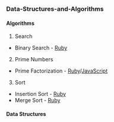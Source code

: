 ### Data-Structures-and-Algorithms


#### Algorithms

1. Search
  * Binary Search - [Ruby][2]
2. Prime Numbers
  * Prime Factorization - [Ruby][1]/[JavaScript][5]
3. Sort
  * Insertion Sort - [Ruby][3]
  * Merge Sort - [Ruby][4]

#### Data Structures




[1]: https://github.com/gabrie30/Data-Structures-and-Algorithms/blob/master/lib/algorithms/prime_numbers/prime_factorization.rb
[2]: https://github.com/gabrie30/Data-Structures-and-Algorithms/blob/master/lib/algorithms/search/binary_search.rb
[3]: https://github.com/gabrie30/Data-Structures-and-Algorithms/blob/master/lib/algorithms/sort/insertion_sort.rb
[4]: https://github.com/gabrie30/Data-Structures-and-Algorithms/blob/master/lib/algorithms/sort/merge_sort.rb
[5]: https://github.com/gabrie30/Data-Structures-and-Algorithms/blob/master/lib/algorithms/prime_numbers/prime_factorization.js